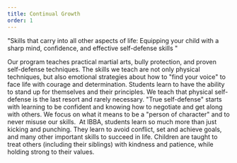 ```yaml
---
title: Continual Growth
order: 1
---
```



"Skills that carry into all other aspects of life: Equipping your child with a sharp mind, confidence, and effective self-defense skills "

Our program teaches practical martial arts, bully protection, and proven self-defense techniques. The skills we teach are not only physical techniques, but also emotional strategies about how to "find your voice" to face life with courage and determination. Students learn to have the ability to stand up for themselves and their principles. We teach that physical self-defense is the last resort and rarely necessary. "True self-defense" starts with learning to be confident and knowing how to negotiate and get along with others. We focus on what it means to be a "person of character" and to never misuse our skills.&nbsp; At IBBA, students learn so much more than just kicking and punching. They learn to avoid conflict, set and achieve goals, and many other important skills to succeed in life. Children are taught to treat others (including their siblings) with kindness and patience, while holding strong to their values.